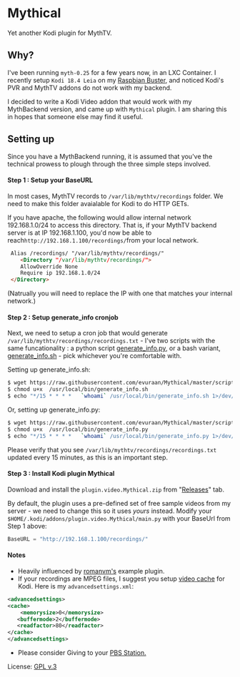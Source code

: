 # Mythical 

Yet another Kodi plugin for MythTV. 

## Why?

I've been running `myth-0.25` for a few years now,  in an LXC Container. I recently setup `Kodi 18.4 Leia` on my [Raspbian Buster](https://www.raspberrypi.org/forums/viewtopic.php?p=1535819&sid=1426c05c37661fdda6ed078c66279455#p1535819), and noticed Kodi's PVR and MythTV addons do not work with my backend. 

I decided to  write a Kodi Video addon that would work with my MythBackend version, and came up with `Mythical` plugin. I am sharing this in hopes that someone else may find it useful. 

## Setting up

Since you have a MythBackend running, it is assumed that you've the technical prowess to plough through the three simple steps involved. 

#### Step 1 : Setup your BaseURL 
In most cases, MythTV records to `/var/lib/mythtv/recordings` folder. We need to make this folder avaialable for Kodi to do HTTP GETs. 

If you have apache, the following would allow  internal network 192.168.1.0/24 to access this directory. That is, if your MythTV backend server is at IP 192.168.1.100, you'd now be able to reach`http://192.168.1.100/recordings/`from your local network. 

```html
 Alias /recordings/ "/var/lib/mythtv/recordings/"
    <Directory "/var/lib/mythtv/recordings/">
    AllowOverride None
    Require ip 192.168.1.0/24
 </Directory>
```
(Natrually you will need to replace the IP with one that matches your internal network.)

#### Step 2 : Setup generate_info cronjob

Next, we need to setup a cron job that would generate `/var/lib/mythtv/recordings/recordings.txt` - I've two scripts with the same funcationality : a python script [generate_info.py](https://github.com/evuraan/Mythical/blob/master/scripts/generate_info.py), or a bash variant, [generate_info.sh](https://github.com/evuraan/Mythical/blob/master/scripts/generate_info.sh) - pick whichever you're comfortable with. 

Setting up generate_info.sh:

```bash
$ wget https://raw.githubusercontent.com/evuraan/Mythical/master/scripts/generate_info.sh -O /usr/local/bin/generate_info.sh
$ chmod u+x  /usr/local/bin/generate_info.sh
$ echo "*/15 * * * *   `whoami` /usr/local/bin/generate_info.sh 1>/dev/null 2>/dev/null || :" | sudo tee -a /etc/crontab
```

Or, setting up generate_info.py:


```bash
$ wget https://raw.githubusercontent.com/evuraan/Mythical/master/scripts/generate_info.py -O /usr/local/bin/generate_info.py
$ chmod u+x  /usr/local/bin/generate_info.py
$ echo "*/15 * * * *   `whoami` /usr/local/bin/generate_info.py 1>/dev/null 2>/dev/null || :" | sudo tee -a /etc/crontab
```
Please verify that you see `/var/lib/mythtv/recordings/recordings.txt` updated every 15 minutes, as this is an important step. 

#### Step 3 : Install Kodi plugin Mythical 

Download and install the `plugin.video.Mythical.zip` from "[Releases](https://github.com/evuraan/Mythical/releases)" tab. 

By default, the plugin uses a pre-defined set of free sample videos from my server - we need to change this so it uses *yours* instead. Modify your  `$HOME/.kodi/addons/plugin.video.Mythical/main.py` with your BaseUrl from Step 1 above:

```Python
BaseURL = "http://192.168.1.100/recordings/"
```         

#### Notes

* Heavily influenced by [romanvm's](https://github.com/romanvm/plugin.video.example) example plugin.
* If your recordings are MPEG files, I suggest you setup [video cache](https://kodi.wiki/view/HOW-TO:Modify_the_video_cache) for Kodi. Here is my `advancedsettings.xml`:
```xml
<advancedsettings>
<cache>
    <memorysize>0</memorysize>
   <buffermode>2</buffermode>
   <readfactor>80</readfactor>
</cache>
</advancedsettings>
```
* Please consider Giving to your [PBS Station.](https://www.pbs.org/foundation/ways-to-give/)

License: [GPL v.3](http://www.gnu.org/copyleft/gpl.html)
